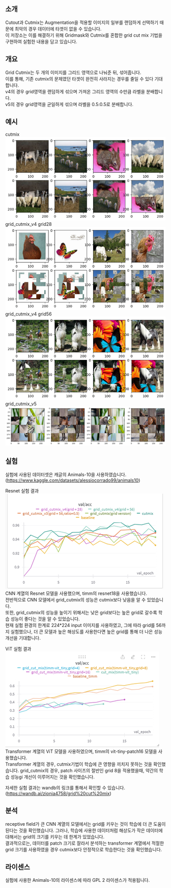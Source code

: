 ## 소개   
Cutout과 Cutmix는 Augmentation을 적용할 이미지의 일부를 랜덤하게 선택하기 때문에 최악의 경우 데이터에 타겟이 없을 수 있습니다.  
이 저장소는 이를 해결하기 위해 Gridmask와 Cutmix를 혼합한 grid cut mix 기법을 구현하여 실험한 내용을 담고 있습니다.   

## 개요   
Grid Cutmix는 두 개의 이미지를 그리드 영역으로 나눠준 뒤, 섞어줍니다.  
이를 통해, 기존 cutmix의 문제였던 타겟이 완전히 사라지는 경우를 줄일 수 있다 기대합니다.  
v4의 경우 grid영역을 랜덤하게 섞으며 가져온 그리드 영역의 수만큼 라벨을 분배합니다.  
v5의 경우 grid영역을 균일하게 섞으며 라벨을 0.5:0.5로 분배합니다.   
## 예시
cutmix  
![cutmix](./readme_img/cutmix.png)   
grid_cutmix_v4 grid28  
![grid28](./readme_img/gridcutmix_v4_grid28.png)  
grid_cutmix_v4 grid56  
![grid56](./readme_img/gridcutmix_v4_grid56.png)  
grid_cutmix_v5  
![v5](./readme_img/gridcutmix_v5.png)  

## 실험
실험에 사용된 데이터셋은 캐글의 Animals-10을 사용하였습니다.  
(https://www.kaggle.com/datasets/alessiocorrado99/animals10)

Resnet 실험 결과  
![Resnet](./readme_img/resnet_result.PNG)  
CNN 계열의 Resnet 모델을 사용했으며, timm의 resnet18을 사용했습니다.  
전반적으로 CNN 모델에서 grid_cutmix의 성능은 cutmix보다 낮음을 알 수 있었습니다.  
또한, grid_cutmix의 성능을 높이기 위해서는 낮은 grid보다는 높은 grid로 갈수록 학습 성능이 좋다는 것을 알 수 있었습니다.  
현재 실험 환경의 한계로 224*224 input 이미지를 사용하였고, 그에 따라 grid를 56까지 실험했으나, 더 큰 모델과 높은 해상도를 사용한다면 높은 grid를 통해 더 나은 성능 개선을 기대합니다.

ViT 실험 결과  
![VIT](./readme_img/vit_result.PNG)  
Transformer 계열의 ViT 모델을 사용하였으며, timm의 vit-tiny-patch16 모델을 사용했습니다.  
Transformer 계열의 경우, cutmix기법이 학습에 큰 영향을 끼치지 못하는 것을 확인했습니다. grid_cutmix의 경우, patch 사이즈의 절반인 grid 8을 적용했을때, 약간의 학습 성능gi 개선이 이루어지는 것을 확인했습니다.

자세한 실험 결과는 wandb의 링크를 통해서 확인할 수 있습니다.
(https://wandb.ai/zionia4758/grid%20cut%20mix)  

## 분석
receptive field가 큰 CNN 계열의 모델에서는 grid를 키우는 것이 학습에 더 큰 도움이 된다는 것을 확인했습니다. 그러나, 학습에 사용한 데이터처럼 해상도가 작은 데이터에 대해서는 grid의 크기를 키우는 데 한계가 있었습니다.  
결과적으로는, 데이터를 patch 크기로 잘라서 분석하는 transformer 계열에서 적절한 grid 크기를 사용하였을 경우 cutmix보다 안정적으로 학습한다는 것을 확인했습니다.  

## 라이센스
실험에 사용한 Animals-10의 라이센스에 따라 GPL 2 라이센스가 적용됩니다.